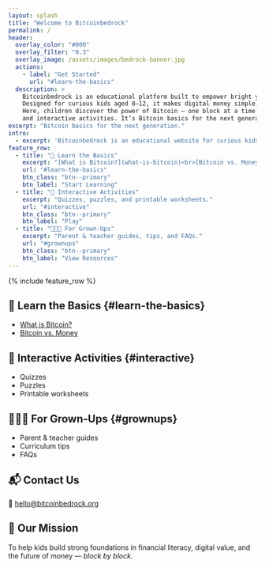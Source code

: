 ```yaml
---
layout: splash
title: "Welcome to Bitcoinbedrock"
permalink: /
header:
  overlay_color: "#000"
  overlay_filter: "0.3"
  overlay_image: /assets/images/bedrock-banner.jpg
  actions:
    - label: "Get Started"
      url: "#learn-the-basics"
  description: >
    Bitcoinbedrock is an educational platform built to empower bright young minds with the basics of Bitcoin.
    Designed for curious kids aged 8–12, it makes digital money simple, fun, and safe to explore.
    Here, children discover the power of Bitcoin — one block at a time — through playful lessons, stories,
    and interactive activities. It’s Bitcoin basics for the next generation.
excerpt: "Bitcoin basics for the next generation."
intro: 
  - excerpt: 'Bitcoinbedrock is an educational website for curious kids aged 8–12. It makes digital money simple, fun, and safe to explore.'
feature_row:
  - title: "🧠 Learn the Basics"
    excerpt: "[What is Bitcoin?](what-is-bitcoin)<br>[Bitcoin vs. Money](bitcoin-vs-money)"
    url: "#learn-the-basics"
    btn_class: "btn--primary"
    btn_label: "Start Learning"
  - title: "🎯 Interactive Activities"
    excerpt: "Quizzes, puzzles, and printable worksheets."
    url: "#interactive"
    btn_class: "btn--primary"
    btn_label: "Play"
  - title: "👨‍👩‍👧 For Grown-Ups"
    excerpt: "Parent & teacher guides, tips, and FAQs."
    url: "#grownups"
    btn_class: "btn--primary"
    btn_label: "View Resources"
---
```


{% include feature_row %}

## 🧠 Learn the Basics {#learn-the-basics}
- [What is Bitcoin?](what-is-bitcoin)
- [Bitcoin vs. Money](bitcoin-vs-money)

## 🎯 Interactive Activities {#interactive}
- Quizzes  
- Puzzles  
- Printable worksheets  

## 👨‍👩‍👧 For Grown-Ups {#grownups}
- Parent & teacher guides  
- Curriculum tips  
- FAQs  

## 📬 Contact Us
📧 [hello@bitcoinbedrock.org](mailto:hello@bitcoinbedrock.org)

## 🌿 Our Mission
To help kids build strong foundations in financial literacy, digital value, and the future of money — *block by block.*

